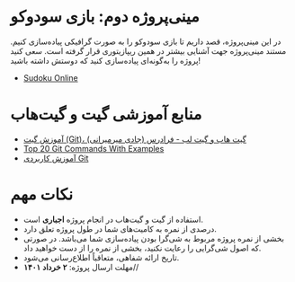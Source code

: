 # مینی‌پروژه دوم: بازی سودوکو
در این مینی‌پروژه، قصد داریم تا بازی سودوکو را به صورت گرافیکی پیاده‌سازی کنیم. مستند مینی‌پروژه جهت آشنایی بیشتر در همین ریپازیتوری قرار گرفته است.
سعی کنید ‌پروژه را به‌گونه‌ای پیاده‌سازی کنید که دوستش داشته باشید!
- [Sudoku Online](https://soduko-online.com/)

# منابع آموزشی گیت و گیت‌هاب
- [آموزش گیت (Git)، گیت هاب و گیت لب - فرادرس (جادی میرمیرانی)](https://faradars.org/courses/fvgit9609-git-github-gitlab)
- [Top 20 Git Commands With Examples](https://dzone.com/articles/top-20-git-commands-with-examples)
- [آموزش کاربردی Git](https://gotoclass.ir/courses/git/)

# نکات مهم
- استفاده از گیت و گیت‌هاب در انجام پروژه **اجباری** است.
- درصدی از نمره به کامیت‌های شما در طول پروژه تعلق دارد.
- بخشی از نمره پروژه مربوط به شی‌گرا بودن پیاده‌سازی شما می‌باشد. در صورتی که اصول شی‌گرایی را رعایت نکنید، بخشی از نمره را از دست خواهید داد.
- تاریخ ارائه شفاهی، متعاقباً اطلاع‌رسانی می‌شود.
- مهلت ارسال پروژه: **۲ خرداد ۱۴۰۱**//